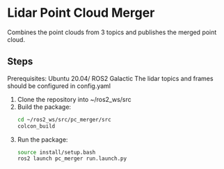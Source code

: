 # Lidar Point Cloud Merger
Combines the point clouds from 3 topics and publishes the merged point cloud. 


## Steps
Prerequisites: Ubuntu 20.04/ ROS2 Galactic
The lidar topics and frames should be configured in config.yaml
1. Clone the repository into ~/ros2_ws/src
2. Build the package:
   ```bash
   cd ~/ros2_ws/src/pc_merger/src
   colcon_build
   ```
3. Run the package:
   ```bash
   source install/setup.bash
   ros2 launch pc_merger run.launch.py
   ```

